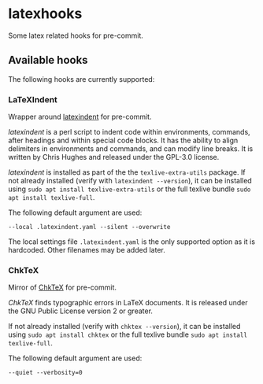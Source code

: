 # latexhooks

Some latex related hooks for pre-commit.


## Available hooks

The following hooks are currently supported:

### LaTeXIndent

Wrapper around [latexindent](https://github.com/cmhughes/latexindent.pl) for pre-commit.

*latexindent* is a perl script to indent code within environments, commands, after
headings and within special code blocks. It has the ability to align delimiters in
environments and commands, and can modify line breaks.
It is written by Chris Hughes and released under the GPL-3.0 license.

*latexindent* is installed as part of the the `texlive-extra-utils` package. If not
already installed (verify with `latexindent --version`), it can be installed using
`sudo apt install texlive-extra-utils` or the full texlive bundle
`sudo apt install texlive-full`.

The following default argument are used:

`--local .latexindent.yaml --silent --overwrite`

The local settings file `.latexindent.yaml` is the only supported option as it is hardcoded.
Other filenames may be added later.

### ChkTeX

Mirror of [ChkTeX](https://www.nongnu.org/chktex/) for pre-commit.

*ChkTeX* finds typographic errors in LaTeX documents. It is released under the GNU
Public License version 2 or greater.

If not already installed (verify with `chktex --version`), it can be installed using
`sudo apt install chktex` or the full texlive bundle `sudo apt install texlive-full`.

The following default argument are used:

`--quiet --verbosity=0`
